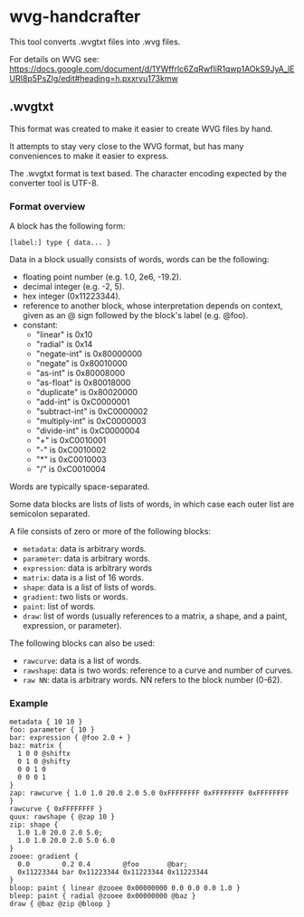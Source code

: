 # wvg-handcrafter

This tool converts .wvgtxt files into .wvg files.

For details on WVG see: https://docs.google.com/document/d/1YWffrlc6ZqRwfIiR1qwp1AOkS9JyA_lEURI8p5PsZlg/edit#heading=h.pxxrvu173kmw

## .wvgtxt

This format was created to make it easier to create WVG files by hand.

It attempts to stay very close to the WVG format, but has many
conveniences to make it easier to express.

The .wvgtxt format is text based. The character
encoding expected by the converter tool is UTF-8.

### Format overview

A block has the following form:

```
[label:] type { data... }
```

Data in a block usually consists of words, words can be the following:

* floating point number (e.g. 1.0, 2e6, -19.2).
* decimal integer (e.g. -2, 5).
* hex integer (0x11223344).
* reference to another block, whose interpretation depends on context,
  given as an @ sign followed by the block's label (e.g. @foo).
* constant:
   * "linear" is 0x10
   * "radial" is 0x14
   * "negate-int" is 0x80000000
   * "negate" is 0x80010000
   * "as-int" is 0x80008000
   * "as-float" is 0x80018000
   * "duplicate" is 0x80020000
   * "add-int" is 0xC0000001
   * "subtract-int" is 0xC0000002
   * "multiply-int" is 0xC0000003
   * "divide-int" is 0xC0000004
   * "+" is 0xC0010001
   * "-" is 0xC0010002
   * "*" is 0xC0010003
   * "/" is 0xC0010004

Words are typically space-separated.

Some data blocks are lists of lists of words, in which case each outer
list are semicolon separated.

A file consists of zero or more of the following blocks:

* `metadata`: data is arbitrary words.
* `parameter`: data is arbitrary words.
* `expression`: data is arbitrary words
* `matrix`: data is a list of 16 words.
* `shape`: data is a list of lists of words.
* `gradient`: two lists or words.
* `paint`: list of words.
* `draw`: list of words (usually references to a matrix, a shape, and
  a paint, expression, or parameter).

The following blocks can also be used:

* `rawcurve`: data is a list of words.
* `rawshape`: data is two words: reference to a curve and number of curves.
* `raw NN`: data is arbitrary words. NN refers to the block number (0-62).


### Example

```wvgtxt
metadata { 10 10 }
foo: parameter { 10 }
bar: expression { @foo 2.0 + }
baz: matrix {
  1 0 0 @shiftx
  0 1 0 @shifty
  0 0 1 0
  0 0 0 1
}
zap: rawcurve { 1.0 1.0 20.0 2.0 5.0 0xFFFFFFFF 0xFFFFFFFF 0xFFFFFFFF }
rawcurve { 0xFFFFFFFF }
quux: rawshape { @zap 10 }
zip: shape {
  1.0 1.0 20.0 2.0 5.0;
  1.0 1.0 20.0 2.0 5.0 6.0
}
zooee: gradient {
  0.0        0.2 0.4        @foo       @bar;
  0x11223344 bar 0x11223344 0x11223344 0x11223344
}
bloop: paint { linear @zooee 0x00000000 0.0 0.0 0.0 1.0 }
bleep: paint { radial @zooee 0x00000000 @baz }
draw { @baz @zip @bloop }
```
